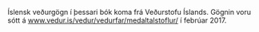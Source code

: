 Íslensk veðurgögn í þessari bók koma frá Veðurstofu Íslands.
Gögnin voru sótt á www.vedur.is/vedur/vedurfar/medaltalstoflur/ í febrúar 2017.
